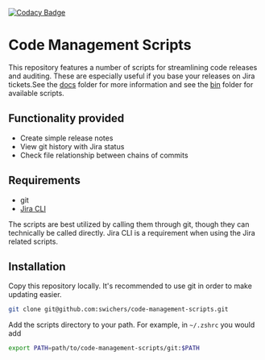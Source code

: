 [![Codacy Badge](https://app.codacy.com/project/badge/Grade/90ae654e782f4665a030938f1960d20e)](https://www.codacy.com/manual/swichers/code-management-scripts?utm_source=github.com&amp;utm_medium=referral&amp;utm_content=swichers/code-management-scripts&amp;utm_campaign=Badge_Grade)

# Code Management Scripts

This repository features a number of scripts for streamlining code releases and auditing. These are especially useful if you base your releases on Jira tickets.See the [docs](docs) folder for more information and see the [bin](bin) folder for available scripts.

## Functionality provided

* Create simple release notes
* View git history with Jira status
* Check file relationship between chains of commits

## Requirements

* git
* [Jira CLI](https://github.com/foxythemes/jira-cli)

The scripts are best utilized by calling them through git, though they can technically be called directly. Jira CLI is a requirement when using the Jira related scripts.

## Installation

Copy this repository locally. It's recommended to use git in order to make updating easier.

```sh
git clone git@github.com:swichers/code-management-scripts.git
```

Add the scripts directory to your path. For example, in `~/.zshrc` you would add

```sh
export PATH=path/to/code-management-scripts/git:$PATH
```
